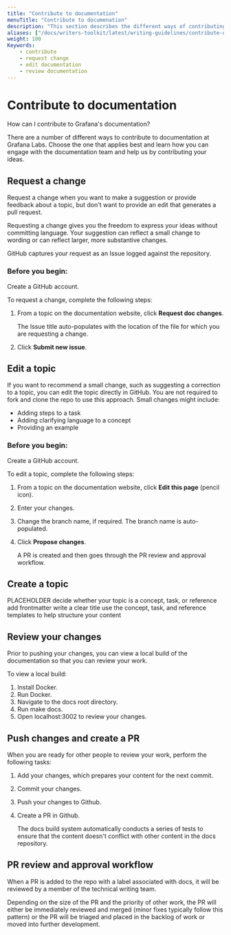 ```yaml
---
title: "Contribute to documentation"
menuTitle: "Contribute to documenation"
description: "This section describes the different ways of contributing to documentation."
aliases: ["/docs/writers-toolkit/latest/writing-guidelines/contribute-documentation/"]
weight: 100
Keywords:
    - contribute
    - request change
    - edit documentation
    - review documentation
---
```


# Contribute to documentation

How can I contribute to Grafana's documentation?

There are a number of different ways to contribute to documentation at Grafana Labs. Choose the one that applies best and learn how you can engage with the documentation team and help us by contributing your ideas.

## Request a change

Request a change when you want to make a suggestion or provide feedback about a topic, but don't want to provide an edit that generates a pull request.

Requesting a change gives you the freedom to express your ideas without committing language. Your suggestion can reflect a small change to wording or can reflect larger, more substantive changes.

GitHub captures your request as an Issue logged against the repository.

### Before you begin:

Create a GitHub account.

To request a change, complete the following steps:

1. From a topic on the documentation website, click **Request doc changes**.

    The Issue title auto-populates with the location of the file for which you are requesting a change.
2. Click **Submit new issue**.

## Edit a topic

If you want to recommend a small change, such as suggesting a correction to a topic, you can edit the topic directly in GitHub. You are not required to fork and clone the repo to use this approach.
Small changes might include:

* Adding steps to a task
* Adding clarifying language to a concept
* Providing an example

### Before you begin:
Create a GitHub account.

To edit a topic, complete the following steps:

1. From a topic on the documentation website, click **Edit this page** (pencil icon).
1. Enter your changes.
1. Change the branch name, if required.
   The branch name is auto-populated.

2. Click **Propose changes**.

    A PR is created and then goes through the PR review and approval workflow.

## Create a topic

PLACEHOLDER
decide whether your topic is a concept, task, or reference
add frontmatter
write a clear title
use the concept, task, and reference templates to help structure your content

## Review your changes

Prior to pushing your changes, you can view a local build of the documentation so that you can review your work.

To view a local build:

1. Install Docker.
1. Run Docker.
1. Navigate to the docs root directory.
1. Run make docs.
1. Open localhost:3002 to review your changes.

## Push changes and create a PR

When you are ready for other people to review your work, perform the following tasks:

1. Add your changes, which prepares your content for the next commit.
1. Commit your changes.
1. Push your changes to Github.
1. Create a PR in Github.

    The docs build system automatically conducts a series of tests to ensure that the content doesn't conflict with other content in the docs repository.

## PR review and approval workflow

When a PR is added to the repo with a label associated with docs, it will be reviewed by a member of the technical writing team.

Depending on the size of the PR and the priority of other work, the PR will either be immediately reviewed and merged (minor fixes typically follow this pattern) or the PR will be triaged and placed in the backlog of work or moved into further development.
